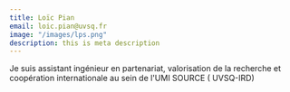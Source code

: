 ```yaml
---
title: Loïc Pian
email: loic.pian@uvsq.fr
image: "/images/lps.png"
description: this is meta description
---
```


<div align="left">Je suis assistant ingénieur en partenariat, valorisation de la recherche et coopération internationale au sein de l'UMI SOURCE ( UVSQ-IRD)
</div>